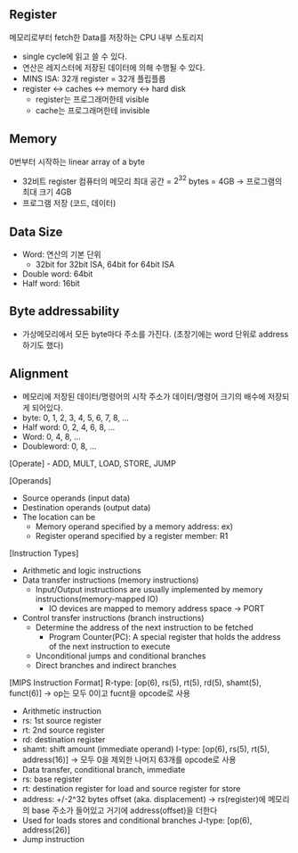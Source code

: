 ## Register

메모리로부터 fetch한 Data를 저장하는 CPU 내부 스토리지
- single cycle에 읽고 쓸 수 있다.
- 연산은 레지스터에 저장된 데이터에 의해 수행될 수 있다.
- MINS ISA: 32개 register = 32개 플립플롭
- register <-> caches <-> memory <-> hard disk
	- register는 프로그래머한테 visible
	- cache는 프로그래머한테 invisible

## Memory
0번부터 시작하는 linear array of a byte
- 32비트 register 컴퓨터의 메모리 최대 공간 = $2^{32}$ bytes = 4GB -> 프로그램의 최대 크기 4GB
- 프로그램 저장 (코드, 데이터)

## Data Size
- Word: 연산의 기본 단위
	- 32bit for 32bit ISA, 64bit for 64bit ISA
- Double word: 64bit
- Half word: 16bit

## Byte addressability
- 가상메모리에서 모든 byte마다 주소를 가진다. (초창기에는 word 단위로 address하기도 했다)

## Alignment
- 메모리에 저장된 데이터/명령어의 시작 주소가 데이터/명령어 크기의 배수에 저장되게 되어있다.
- byte: 0, 1, 2, 3, 4, 5, 6, 7, 8, ...
- Half word: 0, 2, 4, 6, 8, ...
- Word: 0, 4, 8, ...
- Doubleword: 0, 8, ...

<Machine Instruction>
[Operate]
- ADD, MULT, LOAD, STORE, JUMP

[Operands]
- Source operands (input data)
- Destination operands (output data)
- The location can be
	- Memory operand specified by a memory address: ex)
	- Register operand specified by a register member: R1

[Instruction Types]
- Arithmetic and logic instructions
- Data transfer instructions (memory instructions)
	- Input/Output instructions are usually implemented by memory instructions(memory-mapped IO)
		- IO devices are mapped to memory address space -> PORT
- Control transfer instructions (branch instructions)
	- Determine the address of the  next instruction to be fetched
		- Program Counter(PC): A special register that holds the address of the next instruction to execute
	- Unconditional jumps and conditional branches
	- Direct branches and indirect branches

[MIPS Instruction Format]
R-type: [op(6), rs(5), rt(5), rd(5), shamt(5), funct(6)] -> op는 모두 0이고 fucnt을 opcode로 사용
- Arithmetic instruction
- rs: 1st source register
- rt: 2nd source register
- rd: destination register
- shamt: shift amount (immediate operand)
I-type: [op(6), rs(5), rt(5), address(16)] -> 모두 0을 제외한 나머지 63개를 opcode로 사용
- Data transfer, conditional branch, immediate
- rs: base register
- rt: destination register for load and source register for store
- address: +/-2^32 bytes offset (aka. displacement) -> rs(register)에 메모리의 base 주소가 들어있고 거기에 address(offset)을 더한다
- Used for loads stores and conditional branches
J-type: [op(6), address(26)]
- Jump instruction